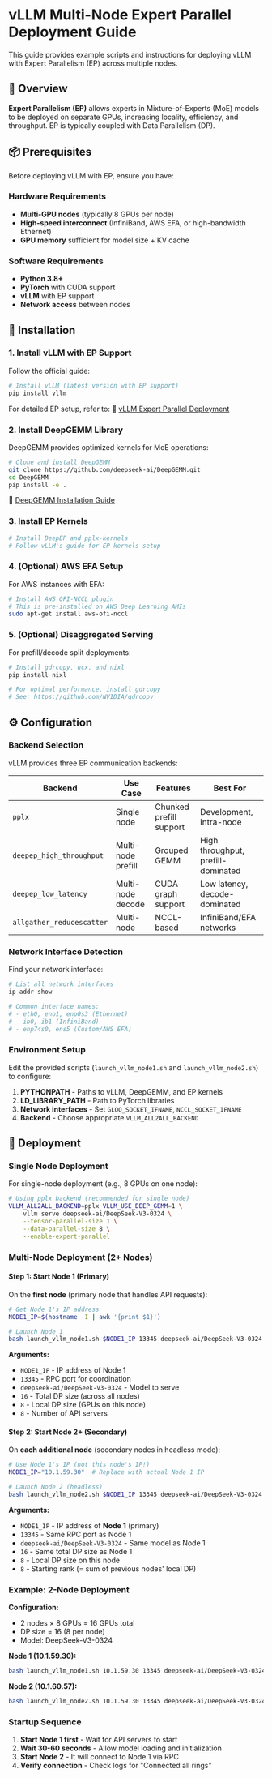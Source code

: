# vLLM Multi-Node Expert Parallel Deployment Guide

This guide provides example scripts and instructions for deploying vLLM with Expert Parallelism (EP) across multiple nodes.

## 🎯 Overview

**Expert Parallelism (EP)** allows experts in Mixture-of-Experts (MoE) models to be deployed on separate GPUs, increasing locality, efficiency, and throughput. EP is typically coupled with Data Parallelism (DP).

## 📦 Prerequisites

Before deploying vLLM with EP, ensure you have:

### Hardware Requirements

- **Multi-GPU nodes** (typically 8 GPUs per node)
- **High-speed interconnect** (InfiniBand, AWS EFA, or high-bandwidth Ethernet)
- **GPU memory** sufficient for model size + KV cache

### Software Requirements

- **Python 3.8+**
- **PyTorch** with CUDA support
- **vLLM** with EP support
- **Network access** between nodes

## 🚀 Installation

### 1. Install vLLM with EP Support

Follow the official guide:
```bash
# Install vLLM (latest version with EP support)
pip install vllm
```

For detailed EP setup, refer to:
📖 [vLLM Expert Parallel Deployment](https://docs.vllm.ai/en/stable/serving/expert_parallel_deployment.html)

### 2. Install DeepGEMM Library

DeepGEMM provides optimized kernels for MoE operations:

```bash
# Clone and install DeepGEMM
git clone https://github.com/deepseek-ai/DeepGEMM.git
cd DeepGEMM
pip install -e .
```

📖 [DeepGEMM Installation Guide](https://github.com/deepseek-ai/DeepGEMM#installation)

### 3. Install EP Kernels

```bash
# Install DeepEP and pplx-kernels
# Follow vLLM's guide for EP kernels setup
```

### 4. (Optional) AWS EFA Setup

For AWS instances with EFA:

```bash
# Install AWS OFI-NCCL plugin
# This is pre-installed on AWS Deep Learning AMIs
sudo apt-get install aws-ofi-nccl
```

### 5. (Optional) Disaggregated Serving

For prefill/decode split deployments:

```bash
# Install gdrcopy, ucx, and nixl
pip install nixl

# For optimal performance, install gdrcopy
# See: https://github.com/NVIDIA/gdrcopy
```

## ⚙️ Configuration

### Backend Selection

vLLM provides three EP communication backends:

| Backend | Use Case | Features | Best For |
|---------|----------|----------|----------|
| `pplx` | Single node | Chunked prefill support | Development, intra-node |
| `deepep_high_throughput` | Multi-node prefill | Grouped GEMM | High throughput, prefill-dominated |
| `deepep_low_latency` | Multi-node decode | CUDA graph support | Low latency, decode-dominated |
| `allgather_reducescatter` | Multi-node | NCCL-based | InfiniBand/EFA networks |

### Network Interface Detection

Find your network interface:

```bash
# List all network interfaces
ip addr show

# Common interface names:
# - eth0, eno1, enp0s3 (Ethernet)
# - ib0, ib1 (InfiniBand)
# - enp74s0, ens5 (Custom/AWS EFA)
```

### Environment Setup

Edit the provided scripts (`launch_vllm_node1.sh` and `launch_vllm_node2.sh`) to configure:

1. **PYTHONPATH** - Paths to vLLM, DeepGEMM, and EP kernels
2. **LD_LIBRARY_PATH** - Path to PyTorch libraries
3. **Network interfaces** - Set `GLOO_SOCKET_IFNAME`, `NCCL_SOCKET_IFNAME`
4. **Backend** - Choose appropriate `VLLM_ALL2ALL_BACKEND`

## 🚢 Deployment

### Single Node Deployment

For single-node deployment (e.g., 8 GPUs on one node):

```bash
# Using pplx backend (recommended for single node)
VLLM_ALL2ALL_BACKEND=pplx VLLM_USE_DEEP_GEMM=1 \
    vllm serve deepseek-ai/DeepSeek-V3-0324 \
    --tensor-parallel-size 1 \
    --data-parallel-size 8 \
    --enable-expert-parallel
```

### Multi-Node Deployment (2+ Nodes)

#### Step 1: Start Node 1 (Primary)

On the **first node** (primary node that handles API requests):

```bash
# Get Node 1's IP address
NODE1_IP=$(hostname -I | awk '{print $1}')

# Launch Node 1
bash launch_vllm_node1.sh $NODE1_IP 13345 deepseek-ai/DeepSeek-V3-0324 16 8 8
```

**Arguments:**
- `NODE1_IP` - IP address of Node 1
- `13345` - RPC port for coordination
- `deepseek-ai/DeepSeek-V3-0324` - Model to serve
- `16` - Total DP size (across all nodes)
- `8` - Local DP size (GPUs on this node)
- `8` - Number of API servers

#### Step 2: Start Node 2+ (Secondary)

On **each additional node** (secondary nodes in headless mode):

```bash
# Use Node 1's IP (not this node's IP!)
NODE1_IP="10.1.59.30"  # Replace with actual Node 1 IP

# Launch Node 2 (headless)
bash launch_vllm_node2.sh $NODE1_IP 13345 deepseek-ai/DeepSeek-V3-0324 16 8 8
```

**Arguments:**
- `NODE1_IP` - IP address of **Node 1** (primary)
- `13345` - Same RPC port as Node 1
- `deepseek-ai/DeepSeek-V3-0324` - Same model as Node 1
- `16` - Same total DP size as Node 1
- `8` - Local DP size on this node
- `8` - Starting rank (= sum of previous nodes' local DP)

### Example: 2-Node Deployment

**Configuration:**
- 2 nodes × 8 GPUs = 16 GPUs total
- DP size = 16 (8 per node)
- Model: DeepSeek-V3-0324

**Node 1 (10.1.59.30):**
```bash
bash launch_vllm_node1.sh 10.1.59.30 13345 deepseek-ai/DeepSeek-V3-0324 16 8 8
```

**Node 2 (10.1.60.57):**
```bash
bash launch_vllm_node2.sh 10.1.59.30 13345 deepseek-ai/DeepSeek-V3-0324 16 8 8
```

### Startup Sequence

1. **Start Node 1 first** - Wait for API servers to start
2. **Wait 30-60 seconds** - Allow model loading and initialization
3. **Start Node 2** - It will connect to Node 1 via RPC
4. **Verify connection** - Check logs for "Connected all rings"

